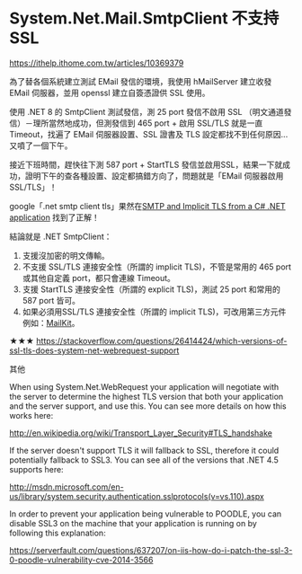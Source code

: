 # System.Net.Mail.SmtpClient 不支持SSL



https://ithelp.ithome.com.tw/articles/10369379



為了替各個系統建立測試 EMail 發信的環境，我使用 hMailServer 建立收發 EMail 伺服器，並用 openssl 建立自簽憑證供 SSL 使用。

使用 .NET 8 的 SmtpClient 測試發信，測 25 port 發信不啟用 SSL （明文通道發信）－理所當然地成功，但測發信到 465 port + 啟用 SSL/TLS 就是一直 Timeout，找遍了 EMail 伺服器設置、SSL 證書及 TLS 設定都找不到任何原因...又噴了一個下午。

接近下班時間，趕快往下測 587 port + StartTLS 發信並啟用SSL，結果一下就成功，證明下午的查各種設置、設定都搞錯方向了，問題就是「EMail 伺服器啟用 SSL/TLS」！

google「.net smtp client tls」果然在[SMTP and Implicit TLS from a C# .NET application](https://medium.com/@adrian.nasui/smtp-and-implicit-tls-from-a-c-net-application-c451609b7c46) 找到了正解！

結論就是 .NET SmtpClient：

1. 支援沒加密的明文傳輸。
2. 不支援 SSL/TLS 連接安全性（所謂的 implicit TLS)，不管是常用的 465 port 或其他自定義 port，都只會連線 Timeout。
3. 支援 StartTLS 連接安全性（所謂的 explicit TLS)，測試 25 port 和常用的 587 port 皆可。
4. 如果必須用SSL/TLS 連接安全性（所謂的 implicit TLS)，可改用第三方元件例如：[MailKit](https://www.nuget.org/packages/MailKit/)。



★★★  https://stackoverflow.com/questions/26414424/which-versions-of-ssl-tls-does-system-net-webrequest-support

其他

When using System.Net.WebRequest your application will negotiate with the server to determine the highest TLS version that both your application and the server support, and use this. You can see more details on how this works here:

http://en.wikipedia.org/wiki/Transport_Layer_Security#TLS_handshake

If the server doesn't support TLS it will fallback to SSL, therefore it could potentially fallback to SSL3. You can see all of the versions that .NET 4.5 supports here:

http://msdn.microsoft.com/en-us/library/system.security.authentication.sslprotocols(v=vs.110).aspx

In order to prevent your application being vulnerable to POODLE, you can disable SSL3 on the machine that your application is running on by following this explanation:

https://serverfault.com/questions/637207/on-iis-how-do-i-patch-the-ssl-3-0-poodle-vulnerability-cve-2014-3566